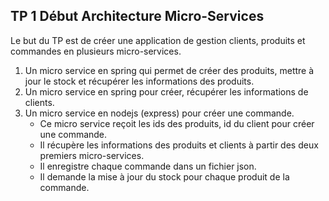 ## TP 1 Début Architecture Micro-Services

Le but du TP est de créer une application de gestion clients, produits et commandes en plusieurs micro-services.

1. Un micro service en spring qui permet de créer des produits, mettre à jour le stock et récupérer les informations des produits.
2. Un micro service en spring pour créer, récupérer les informations de clients.
3. Un micro service en nodejs (express) pour créer une commande.
   - Ce micro service reçoit les ids des produits, id du client pour créer une commande.
   - Il récupère les informations des produits et clients à partir des deux premiers micro-services.
   - Il enregistre chaque commande dans un fichier json.
   - Il demande la mise à jour du stock pour chaque produit de la commande.